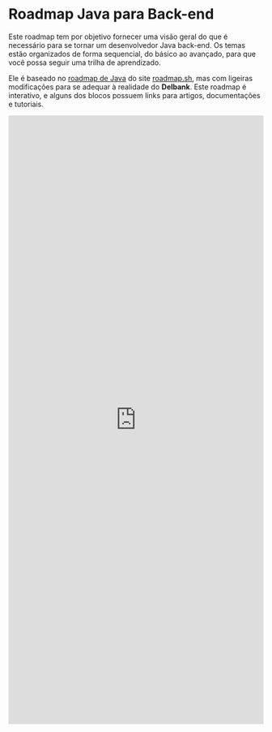 # Roadmap Java para Back-end

Este roadmap tem por objetivo fornecer uma visão geral do que é necessário para se tornar um desenvolvedor Java
back-end. Os temas estão organizados de forma sequencial, do básico ao avançado, para que você possa seguir uma
trilha de aprendizado.

Ele é baseado no [roadmap de Java](https://roadmap.sh/java) do site [roadmap.sh](https://roadmap.sh/), mas com
ligeiras modificações para se adequar à realidade do **Delbank**. Este roadmap é interativo, e alguns dos blocos
possuem links para artigos, documentações e tutoriais.

<iframe allowtransparency="true" style="background: #FFFFFF;" height="1200vh"
src="https://roadmap.sh/r/embed?id=65fc25b96deb533d6e051258" width="100%" height="500px" frameBorder="0"> </iframe>
